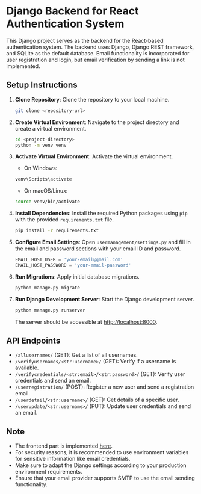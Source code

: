 # Django Backend for React Authentication System

This Django project serves as the backend for the React-based authentication system. The backend uses Django, Django REST framework, and SQLite as the default database. Email functionality is incorporated for user registration and login, but email verification by sending a link is not implemented.

## Setup Instructions

1. **Clone Repository**: Clone the repository to your local machine.

    ```bash
    git clone <repository-url>
    ```

2. **Create Virtual Environment**: Navigate to the project directory and create a virtual environment.

    ```bash
    cd <project-directory>
    python -m venv venv
    ```

3. **Activate Virtual Environment**: Activate the virtual environment.

    - On Windows:

    ```bash
    venv\Scripts\activate
    ```

    - On macOS/Linux:

    ```bash
    source venv/bin/activate
    ```

4. **Install Dependencies**: Install the required Python packages using `pip` with the provided `requirements.txt` file.

    ```bash
    pip install -r requirements.txt
    ```

5. **Configure Email Settings**: Open `usermanagement/settings.py` and fill in the email and password sections with your email ID and password.

    ```python
    EMAIL_HOST_USER = 'your-email@gmail.com'
    EMAIL_HOST_PASSWORD = 'your-email-password'
    ```

6. **Run Migrations**: Apply initial database migrations.

    ```bash
    python manage.py migrate
    ```

7. **Run Django Development Server**: Start the Django development server.

    ```bash
    python manage.py runserver
    ```

    The server should be accessible at [http://localhost:8000](http://localhost:8000).

## API Endpoints

- `/allusernames/` (GET): Get a list of all usernames.
- `/verifyusernames/<str:username>/` (GET): Verify if a username is available.
- `/verifycredentials/<str:email>/<str:password>/` (GET): Verify user credentials and send an email.
- `/userregistration/` (POST): Register a new user and send a registration email.
- `/userdetail/<str:username>/` (GET): Get details of a specific user.
- `/userupdate/<str:username>/` (PUT): Update user credentials and send an email.

## Note

- The frontend part is implemented [here][1].
- For security reasons, it is recommended to use environment variables for sensitive information like email credentials.
- Make sure to adapt the Django settings according to your production environment requirements.
- Ensure that your email provider supports SMTP to use the email sending functionality.

[1]: https://github.com/rampreethamkanchi/opensoft-assignment-frontend  "here"
